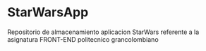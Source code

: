 # StarWarsApp
Repositorio de almacenamiento aplicacion StarWars referente a la asignatura FRONT-END politecnico grancolombiano
